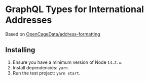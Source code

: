 # GraphQL Types for International Addresses
Based on [OpenCageData/address-formatting](https://github.com/OpenCageData/address-formatting)


## Installing
1. Ensure you have a minimum version of Node `14.2.x`.
2. Install dependencies: `yarn`.
3. Run the test project: `yarn start`.
